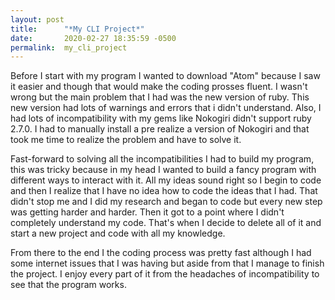 ```yaml
---
layout: post
title:      "*My CLI Project*"
date:       2020-02-27 18:35:59 -0500
permalink:  my_cli_project
---
```



Before I start with my program I wanted to download "Atom" because I saw it easier and though that would make the coding prosses fluent. I wasn't wrong but the main problem that I had was the new version of ruby. This new version had lots of warnings and errors that i didn't understand. Also, I had lots of incompatibility with my gems like Nokogiri didn't support ruby 2.7.0. I had to manually install a pre realize a version of Nokogiri and that took me time to realize the problem and have to solve it. 

Fast-forward to solving all the incompatibilities I had to build my program, this was tricky because in my head I wanted to build a fancy program with different ways to interact with it. All my ideas sound right so I begin to code and then I realize that I have no idea how to code the ideas that I had. That didn't stop me and I did my research and began to code but every new step was getting harder and harder. Then it got to a point where I didn't completely understand my code. That's when I decide to delete all of it and start a new project and code with all my knowledge. 

From there to the end I the coding process was pretty fast although I had some internet issues that I was having but aside from that I manage to finish the project. I enjoy every part of it from the headaches of incompatibility to see that the program works. 
